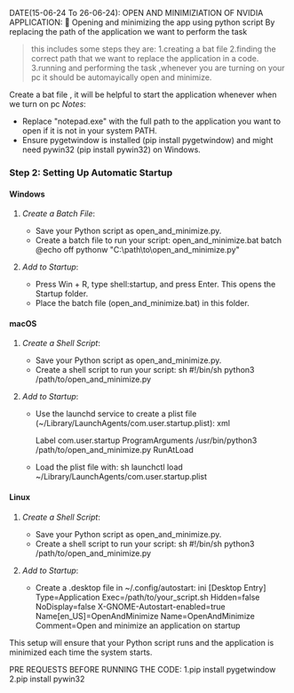 DATE(15-06-24 To 26-06-24):   OPEN AND MINIMIZIATION OF NVIDIA APPLICATION:
	Opening and minimizing the app using python script
   By replacing the path of the application we want to  perform the task
>this includes some steps they are:
      1.creating a bat file
      2.finding the correct path that we want to replace  the application in a code.
3.running and performing the task ,whenever you are turning on your pc it should be automayically  open and minimize.

Create a bat file , it will be helpful to start the application whenever when we turn on pc
*Notes*:
- Replace "notepad.exe" with the full path to the application you want to open if it is not in your system PATH.
- Ensure pygetwindow is installed (pip install pygetwindow) and might need pywin32 (pip install pywin32) on Windows.

### Step 2: Setting Up Automatic Startup

#### Windows

1. *Create a Batch File*:
   - Save your Python script as open_and_minimize.py.
   - Create a batch file to run your script: open_and_minimize.bat
     batch
     @echo off
     pythonw "C:\path\to\open_and_minimize.py"
     

2. *Add to Startup*:
   - Press Win + R, type shell:startup, and press Enter. This opens the Startup folder.
   - Place the batch file (open_and_minimize.bat) in this folder.

#### macOS

1. *Create a Shell Script*:
   - Save your Python script as open_and_minimize.py.
   - Create a shell script to run your script:
     sh
     #!/bin/sh
     python3 /path/to/open_and_minimize.py
     

2. *Add to Startup*:
   - Use the launchd service to create a plist file (~/Library/LaunchAgents/com.user.startup.plist):
     xml
     <?xml version="1.0" encoding="UTF-8"?>
     <!DOCTYPE plist PUBLIC "-//Apple//DTD PLIST 1.0//EN" "http://www.apple.com/DTDs/PropertyList-1.0.dtd">
     <plist version="1.0">
     <dict>
         <key>Label</key>
         <string>com.user.startup</string>
         <key>ProgramArguments</key>
         <array>
             <string>/usr/bin/python3</string>
             <string>/path/to/open_and_minimize.py</string>
         </array>
         <key>RunAtLoad</key>
         <true/>
     </dict>
     </plist>
     
   - Load the plist file with:
     sh
     launchctl load ~/Library/LaunchAgents/com.user.startup.plist
     

#### Linux

1. *Create a Shell Script*:
   - Save your Python script as open_and_minimize.py.
   - Create a shell script to run your script:
     sh
     #!/bin/sh
     python3 /path/to/open_and_minimize.py
     

2. *Add to Startup*:
   - Create a .desktop file in ~/.config/autostart:
     ini
     [Desktop Entry]
     Type=Application
     Exec=/path/to/your_script.sh
     Hidden=false
     NoDisplay=false
     X-GNOME-Autostart-enabled=true
     Name[en_US]=OpenAndMinimize
     Name=OpenAndMinimize
     Comment=Open and minimize an application on startup
     

This setup will ensure that your Python script runs and the application is minimized each time the system starts.










PRE REQUESTS BEFORE RUNNING THE CODE:
  1.pip install pygetwindow
  2.pip install pywin32
